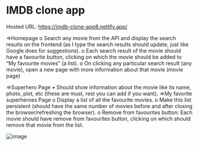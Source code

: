 # IMDB clone app

Hosted URL: https://imdb-clone-app8.netlify.app/

=>Homepage	o	Search any movie from the API and display the search results on the frontend (as I type the search results should update, just like Google does for suggestions).
o	Each search result of the movie should have a favourite button, clicking on which the movie should be added to “My favourite movies” (a list).
o	On clicking any particular search result (any movie), open a new page with more information about that movie (movie page)

=>Superhero Page	•	Should show information about the movie like its name, photo, plot, etc (these are must, rest you can add if you want).
=>My favorite superheroes Page
	o	Display a list of all the favourite movies.
o	Make this list persistent (should have the same number of movies before and after closing the browser/refreshing the browser).
o	Remove from favourites button: Each movie should have remove from favourites button, clicking on which should remove that movie from the list.

![image](https://user-images.githubusercontent.com/88258115/202914437-3f4b7765-f354-468d-9af4-5c8803b920b9.png)

